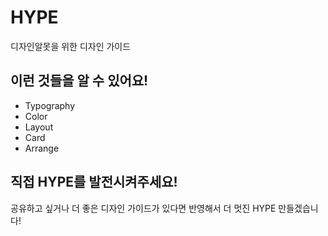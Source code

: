 # HYPE
디자인알못을 위한 디자인 가이드

## 이런 것들을 알 수 있어요!
- Typography
- Color
- Layout
- Card
- Arrange

## 직접 HYPE를 발전시켜주세요!
공유하고 싶거나 더 좋은 디자인 가이드가 있다면 반영해서 더 멋진 HYPE 만들겠습니다!

